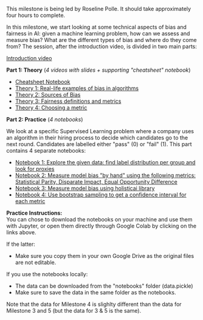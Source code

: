 This milestone is being led by Roseline Polle. It should take approximately four hours to complete. 

In this milestone, we start looking at some technical aspects of bias and fairness in AI: given a machine learning problem, how can we assess and measure bias? What are the different types of bias and where do they come from? The session, after the introduction video, is divided in two main parts:

[Introduction video](https://youtu.be/_1-5o6lsELE)

**Part 1: Theory** (_4 videos with slides + supporting "cheatsheet" notebook_)
- [Cheatsheet Notebook](https://github.com/alan-turing-institute/bias-in-AI-course/blob/main/Milestone3_Sources-Forms-and-Quantification-of-Bias-in-AI/M3_Theory_Supporting%20Notebook_CheatSheet.ipynb)
- [Theory 1: Real-life examples of bias in algorithms](https://youtu.be/NF8VRGJDI_g)
- [Theory 2: Sources of Bias](https://youtu.be/k6LGIngVhac)
- [Theory 3: Fairness definitions and metrics](https://youtu.be/OniWmcNKNRI)
- [Theory 4: Choosing a metric](https://youtu.be/_snpZmLfVlk)

**Part 2: Practice** (_4 notebooks_)

We look at a specific Supervised Learning problem where a company uses an algorithm in their hiring process to decide which candidates go to the next round. Candidates are labelled either "pass" (0) or "fail" (1).  This part contains 4 separate notebooks:
<!-- - [Notebook 1: Explore the given data: find label distribution per group and look for proxies](https://colab.research.google.com/drive/17X2XUo82zIROwuEU0KUylCJGAr7TAco5)
- [Notebook 2: Measure model bias "by hand" using the following metrics: Statistical Parity, Disparate Impact, Equal Opportunity Difference](https://colab.research.google.com/drive/179V-zinJPttr4xIzFOgxsGgm2Z62Boco)
- [Notebook 3: Measure model bias using aif360](https://colab.research.google.com/drive/1BJK41oaJRmegdoh4TKp0XfrrXZPF4TRI)
- [Notebook 4: Use bootstrap sampling to get a confidence interval for each metric](https://colab.research.google.com/drive/1fBugsn1-6JknonL-DJMFacmyhc1BtyqG)
-->
- [Notebook 1: Explore the given data: find label distribution per group and look for proxies](https://colab.research.google.com/github/alan-turing-institute/bias-in-AI-course/blob/main/Milestone3_Sources-Forms-and-Quantification-of-Bias-in-AI/notebooks/M3_Practice_1_Explore_data.ipynb)
- [Notebook 2: Measure model bias "by hand" using the following metrics: Statistical Parity, Disparate Impact, Equal Opportunity Difference](https://colab.research.google.com/github/alan-turing-institute/bias-in-AI-course/blob/main/Milestone3_Sources-Forms-and-Quantification-of-Bias-in-AI/notebooks/M3_Practice_2_Evaluate_fairness_metrics_manually.ipynb)
- [Notebook 3: Measure model bias using holisticai library](https://colab.research.google.com/github/alan-turing-institute/bias-in-AI-course/blob/main/Milestone3_Sources-Forms-and-Quantification-of-Bias-in-AI/notebooks/M3_Practice_3_Evaluate_fairness_metrics_with_holisticai.ipynb)
- [Notebook 4: Use bootstrap sampling to get a confidence interval for each metric](https://colab.research.google.com/github/alan-turing-institute/bias-in-AI-course/blob/main/Milestone3_Sources-Forms-and-Quantification-of-Bias-in-AI/notebooks/M3_Practice_4_Example_code_get_a_confidence_interval.ipynb)


**Practice Instructions:** <br>
You can chose to download the notebooks on your machine and use them with Jupyter, or open them directly through Google Colab by clicking on the links above. 

If the latter:
- Make sure you copy them in your own Google Drive as the original files are not editable.

If you use the notebooks locally:
- The data can be downloaded from the "notebooks" folder (data.pickle)
- Make sure to save the data in the same folder as the notebooks. 

Note that the data for Milestone 4 is slighlty different than the data for Milestone 3 and 5 (but the data for 3 & 5 is the same).
